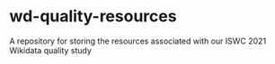 # wd-quality-resources
A repository for storing the resources associated with our ISWC 2021 Wikidata quality study
